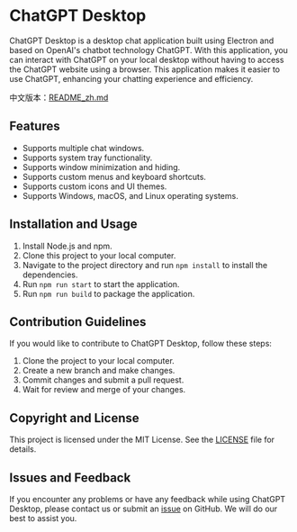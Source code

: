 # ChatGPT Desktop

ChatGPT Desktop is a desktop chat application built using Electron and based on OpenAI's chatbot technology ChatGPT. With this application, you can interact with ChatGPT on your local desktop without having to access the ChatGPT website using a browser. This application makes it easier to use ChatGPT, enhancing your chatting experience and efficiency.

中文版本：[README_zh.md](./README_zh.md)

## Features

- Supports multiple chat windows.
- Supports system tray functionality.
- Supports window minimization and hiding.
- Supports custom menus and keyboard shortcuts.
- Supports custom icons and UI themes.
- Supports Windows, macOS, and Linux operating systems.

## Installation and Usage

1. Install Node.js and npm.
2. Clone this project to your local computer.
3. Navigate to the project directory and run `npm install` to install the dependencies.
4. Run `npm run start` to start the application.
5. Run `npm run build` to package the application.

## Contribution Guidelines

If you would like to contribute to ChatGPT Desktop, follow these steps:

1. Clone the project to your local computer.
2. Create a new branch and make changes.
3. Commit changes and submit a pull request.
4. Wait for review and merge of your changes.

## Copyright and License

This project is licensed under the MIT License. See the [LICENSE](./LICENSE) file for details.

## Issues and Feedback

If you encounter any problems or have any feedback while using ChatGPT Desktop, please contact us or submit an [issue](https://github.com/your-github-username/chatgpt-desktop/issues) on GitHub. We will do our best to assist you.

